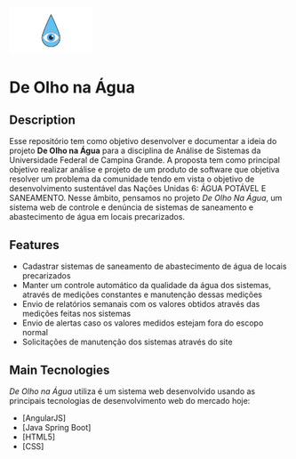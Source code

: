 
<body>
    <img src="/assets/image1.png" alt="icone" width="150" style="max-width: 100%;">
    <h1>De Olho na Água</h1>
</body>

## Description

Esse repositório tem como objetivo desenvolver e documentar a ideia do projeto **De Olho na Água** para a disciplina de Análise de Sistemas da Universidade     Federal de Campina Grande. 
A proposta tem como principal objetivo realizar análise e projeto de um produto de software que objetiva resolver um problema da comunidade tendo em vista o objetivo de desenvolvimento sustentável das Nações Unidas 6: ÁGUA POTÁVEL E SANEAMENTO. 
Nesse âmbito, pensamos no projeto *De Olho Na Água*, um sistema web de controle e denúncia de sistemas de saneamento e abastecimento de água em locais precarizados.


## Features

- Cadastrar sistemas de saneamento de abastecimento de água de locais precarizados
- Manter um controle automático da qualidade da água dos sistemas, através de medições constantes e manutenção dessas medições
- Envio de relatórios semanais com os valores obtidos através das medições feitas nos sistemas
- Envio de alertas caso os valores medidos estejam fora do escopo normal
- Solicitações de manutenção dos sistemas através do site


## Main Tecnologies

*De Olho na Água* utiliza é um sistema web desenvolvido usando as principais tecnologias de desenvolvimento web do mercado hoje:

- [AngularJS]
- [Java Spring Boot] 
- [HTML5]
- [CSS]




